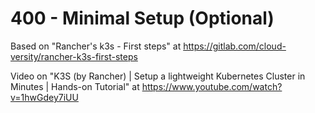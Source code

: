 # 400 - Minimal Setup (Optional)

Based on "Rancher's k3s - First steps" at https://gitlab.com/cloud-versity/rancher-k3s-first-steps

Video on "K3S (by Rancher) | Setup a lightweight Kubernetes Cluster in Minutes | Hands-on Tutorial" at https://www.youtube.com/watch?v=1hwGdey7iUU

